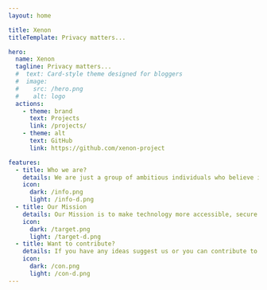 ```yaml
---
layout: home

title: Xenon
titleTemplate: Privacy matters...

hero:
  name: Xenon
  tagline: Privacy matters...
  #  text: Card-style theme designed for bloggers
  #  image:
  #    src: /hero.png
  #    alt: logo
  actions:
    - theme: brand
      text: Projects
      link: /projects/
    - theme: alt
      text: GitHub
      link: https://github.com/xenon-project

features:
  - title: Who we are?
    details: We are just a group of ambitious individuals who believe in empowering individuals to control their personal information.
    icon: 
      dark: /info.png
      light: /info-d.png
  - title: Our Mission
    details: Our Mission is to make technology more accessible, secure and privacy-friendly.
    icon: 
      dark: /target.png
      light: /target-d.png
  - title: Want to contribute?
    details: If you have any ideas suggest us or you can contribute to our open source projects.
    icon: 
      dark: /con.png
      light: /con-d.png
---
```



